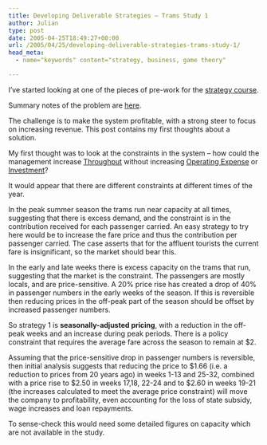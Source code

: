 ```yaml
---
title: Developing Deliverable Strategies – Trams Study 1
author: Julian
type: post
date: 2005-04-25T18:49:27+00:00
url: /2005/04/25/developing-deliverable-strategies-trams-study-1/
head_meta:
  - name="keywords" content="strategy, business, game theory"

---
```

I&#8217;ve started looking at one of the pieces of pre-work for the [strategy course][1].

Summary notes of the problem are [here][2].

The challenge is to make the system profitable, with a strong steer to focus on increasing revenue. This post contains my first thoughts about a solution.

My first thought was to look at the constraints in the system &#8211; how could the management increase [Throughput][3] without increasing [Operating Expense][4] or [Investment][5]?

It would appear that there are different constraints at different times of the year. 

In the peak summer season the trams run near capacity at all times, suggesting that there is excess demand, and the constraint is in the contribution received for each passenger carried. An easy strategy to try here would be to increase the fare price and thus the contribution per passenger carried. The case asserts that for the affluent tourists the current fare is insignificant, so the market should bear this. 

In the early and late weeks there is excess capacity on the trams that run, suggesting that the market is the constraint. The passengers are mostly locals, and are price-sensitive. A 20% price rise has created a drop of 40% in passenger numbers in the early weeks of the season. If this is reversible then reducing prices in the off-peak part of the season should be offset by increased passenger numbers.

So strategy 1 is **seasonally-adjusted pricing**, with a reduction in the off-peak weeks and an increase during peak periods. There is a policy constraint that requires the average fare across the season to remain at $2.

Assuming that the price-sensitive drop in passenger numbers is reversible, then initial analysis suggests that reducing the price to $1.66 (i.e. a reduction to prices from 20 years ago) in weeks 1-13 and 25-32, combined with a price rise to $2.50 in weeks 17,18, 22-24 and to $2.60 in weeks 19-21 (the increases calculated to meet the average price constraint) will move the company to profitability, even accounting for the loss of state subsidy, wage increases and loan repayments.

To sense-check this would need some detailed figures on capacity which are not available in the study.

 [1]: https://www.synesthesia.co.uk/blog/archives/2005/04/22/developing-deliverable-strategies/
 [2]: https://www.synesthesia.co.uk/blog/wiki/Developing+Deliverable+Strategies.TramStudy
 [3]: http://purpleslurple.net/ps.php?theurl=http://www.corbett-toc.com/eng/pag_09.htm#purp40
 [4]: http://purpleslurple.net/ps.php?theurl=http://www.corbett-toc.com/eng/pag_09.htm#purp46
 [5]: http://purpleslurple.net/ps.php?theurl=http://www.corbett-toc.com/eng/pag_09.htm#purp43